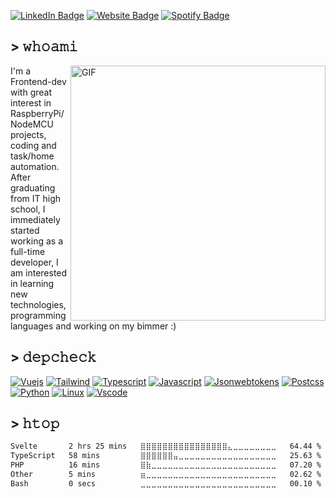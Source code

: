 [![LinkedIn Badge](https://img.shields.io/badge/-LinkedIn-0A66C2?style=flat-square&logo=Linkedin&logoColor=white)](https://www.linkedin.com/in/szymonbdev/)
[![Website Badge](https://img.shields.io/badge/Projects-szymonb.dev-7B1FA2?style=flat-square&labelColor=212121)](https://www.szymonb.dev/)
[![Spotify Badge](https://img.shields.io/badge/-Spotify-1DB954?style=flat-square&logo=spotify&logoColor=white)](https://open.spotify.com/user/11138922940/)

## > 𝚠𝚑𝚘𝚊𝚖𝚒
<img align="right" alt="GIF" src="https://i.pinimg.com/originals/a0/e4/82/a0e48255ce8d676347e146cacae79998.gif" width="408" />
I'm a Frontend-dev with great interest in RaspberryPi/NodeMCU projects, coding and task/home automation. After graduating from IT high school, I immediately started working as a full-time developer, I am interested in learning new technologies, programming languages and working on my bimmer :)

## > 𝚍𝚎𝚙𝚌𝚑𝚎𝚌𝚔
[![Vuejs](https://img.shields.io/badge/Vue.js-%2312100E.svg?&style=for-the-badge&logo=vuedotjs&logoColor=white&color=4FC08D)](https://vuejs.org/)
[![Tailwind](https://img.shields.io/badge/TailwindCSS-%2312100E.svg?&style=for-the-badge&logo=tailwindcss&logoColor=white&color=06B6D4)](https://tailwindcss.com/)
[![Typescript](https://img.shields.io/badge/Typescript-%2312100E.svg?&style=for-the-badge&logo=typescript&logoColor=white&color=3178C6)](https://www.typescriptlang.org/)
[![Javascript](https://img.shields.io/badge/Javascript-%2312100E.svg?&style=for-the-badge&logo=javascript&logoColor=white&color=F7DF1E)](https://www.javascript.com/)
[![Jsonwebtokens](https://img.shields.io/badge/JWT-%2312100E.svg?&style=for-the-badge&logo=jsonwebtokens&logoColor=white&color=000000)](https://jwt.io/)
[![Postcss](https://img.shields.io/badge/Postcss-%2312100E.svg?&style=for-the-badge&logo=postcss&logoColor=white&color=DD3A0A)](https://postcss.org/)
[![Python](https://img.shields.io/badge/Python-%2312100E.svg?&style=for-the-badge&logo=python&logoColor=white&color=3776AB)](https://www.python.org/)
[![Linux](https://img.shields.io/badge/Linux-%2312100E.svg?&style=for-the-badge&logo=linux&logoColor=white&color=FCC624)](https://www.linux.org/)
[![Vscode](https://img.shields.io/badge/Vscode-%2312100E.svg?&style=for-the-badge&logo=visualstudiocode&logoColor=white&color=007ACC)](https://code.visualstudio.com/)

## > 𝚑𝚝𝚘𝚙
<!--START_SECTION:waka-->

```txt
Svelte       2 hrs 25 mins   ⣿⣿⣿⣿⣿⣿⣿⣿⣿⣿⣿⣿⣿⣿⣿⣿⣄⣀⣀⣀⣀⣀⣀⣀⣀   64.44 %
TypeScript   58 mins         ⣿⣿⣿⣿⣿⣿⣤⣀⣀⣀⣀⣀⣀⣀⣀⣀⣀⣀⣀⣀⣀⣀⣀⣀⣀   25.63 %
PHP          16 mins         ⣿⣷⣀⣀⣀⣀⣀⣀⣀⣀⣀⣀⣀⣀⣀⣀⣀⣀⣀⣀⣀⣀⣀⣀⣀   07.20 %
Other        5 mins          ⣶⣀⣀⣀⣀⣀⣀⣀⣀⣀⣀⣀⣀⣀⣀⣀⣀⣀⣀⣀⣀⣀⣀⣀⣀   02.62 %
Bash         0 secs          ⣀⣀⣀⣀⣀⣀⣀⣀⣀⣀⣀⣀⣀⣀⣀⣀⣀⣀⣀⣀⣀⣀⣀⣀⣀   00.10 %
```

<!--END_SECTION:waka-->

